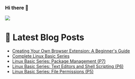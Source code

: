 ### Hi there 👋
<img 
   src="https://github-readme-stats.vercel.app/api?username=Abhishek-569&show_icons=true&theme=blue-green&show_owner=true" 
/>

# 📩 Latest Blog Posts 
<!-- BLOG-POST-LIST:START -->
- [Creating Your Own Browser Extension: A Beginner&#39;s Guide](https://abhishek569.hashnode.dev/creating-your-own-browser-extension-a-beginners-guide)
- [Complete Linux Basic Series](https://abhishek569.hashnode.dev/complete-linux-basic-series)
- [Linux Basic Series: Package Management &lpar;P7&rpar;](https://abhishek569.hashnode.dev/linux-basic-series-package-management-p7)
- [Linux Basic Series: Text Editors and Shell Scripting &lpar;P6&rpar;](https://abhishek569.hashnode.dev/linux-basic-series-text-editors-and-shell-scripting-p6)
- [Linux Basic Series: File Permissions &lpar;P5&rpar;](https://abhishek569.hashnode.dev/linux-basic-series-file-permissions-p5)
<!-- BLOG-POST-LIST:END -->

<!--
**Abhishek-569/Abhishek-569** is a ✨ _special_ ✨ repository because its `README.md` (this file) appears on your GitHub profile.

Here are some ideas to get you started:-

- 🔭 I’m currently working on ...
- 🌱 I’m currently learning ...
- 👯 I’m looking to collaborate on ...
- 🤔 I’m looking for help with ...
- 💬 Ask me about ...
- 📫 How to reach me: ...
- 😄 Pronouns: ...
- ⚡ Fun fact: ...
-->
